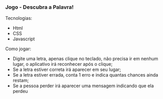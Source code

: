 ### Jogo - Descubra a Palavra!

Tecnologias:

<ul>
  <li>Html</li>
  <li>CSS</li>
  <li>Javascript</li>
</ul>

Como jogar:

<ul>
  <li>Digite uma letra, apenas clique no teclado, não precisa ir em nenhum lugar, o aplicativo irá reconhecer após o clique;</li>
  <li>Se a letra estiver correta irá aparecer em seu lugar;</li>
  <li>Se a letra estiver errada, conta 1 erro e indica quantas chances ainda restam;</li>
  <li>Se a pessoa perder irá aparecer uma mensagem indicando que ela perdeu</li>
</ul>
